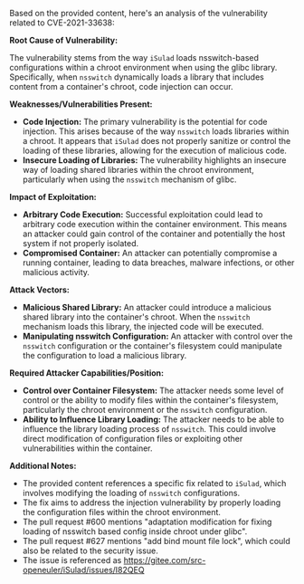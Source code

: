 Based on the provided content, here's an analysis of the vulnerability related to CVE-2021-33638:

**Root Cause of Vulnerability:**

The vulnerability stems from the way `iSulad` loads nsswitch-based configurations within a chroot environment when using the glibc library. Specifically, when `nsswitch` dynamically loads a library that includes content from a container's chroot, code injection can occur.

**Weaknesses/Vulnerabilities Present:**

*   **Code Injection:** The primary vulnerability is the potential for code injection. This arises because of the way `nsswitch` loads libraries within a chroot. It appears that `iSulad` does not properly sanitize or control the loading of these libraries, allowing for the execution of malicious code.
*   **Insecure Loading of Libraries:** The vulnerability highlights an insecure way of loading shared libraries within the chroot environment, particularly when using the `nsswitch` mechanism of glibc.

**Impact of Exploitation:**

*   **Arbitrary Code Execution:** Successful exploitation could lead to arbitrary code execution within the container environment. This means an attacker could gain control of the container and potentially the host system if not properly isolated.
*   **Compromised Container:** An attacker can potentially compromise a running container, leading to data breaches, malware infections, or other malicious activity.

**Attack Vectors:**

*   **Malicious Shared Library:** An attacker could introduce a malicious shared library into the container's chroot. When the `nsswitch` mechanism loads this library, the injected code will be executed.
*   **Manipulating nsswitch Configuration:** An attacker with control over the `nsswitch` configuration or the container's filesystem could manipulate the configuration to load a malicious library.

**Required Attacker Capabilities/Position:**

*   **Control over Container Filesystem:** The attacker needs some level of control or the ability to modify files within the container's filesystem, particularly the chroot environment or the `nsswitch` configuration.
*   **Ability to Influence Library Loading:** The attacker needs to be able to influence the library loading process of `nsswitch`. This could involve direct modification of configuration files or exploiting other vulnerabilities within the container.

**Additional Notes:**
*   The provided content references a specific fix related to `iSulad`, which involves modifying the loading of `nsswitch` configurations.
*   The fix aims to address the injection vulnerability by properly loading the configuration files within the chroot environment.
*   The pull request #600 mentions "adaptation modification for fixing loading of nsswitch based config inside chroot under glibc".
*   The pull request #627 mentions "add bind mount file lock", which could also be related to the security issue.
*   The issue is referenced as https://gitee.com/src-openeuler/iSulad/issues/I82QEQ